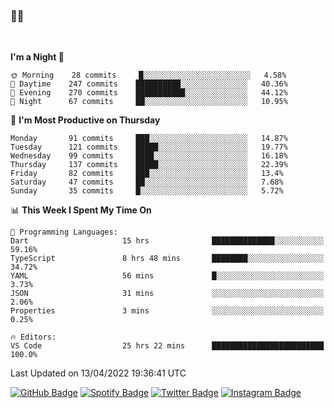 ### 🤙🍺

<!-- <a href="https://github-readme-stats.vercel.app/api?username=hzak2xx&count_private=true&show_icons=true&theme=dracula">
  <img align="center" src="https://github-readme-stats.vercel.app/api?username=hzak2xx&count_private=true&show_icons=true&theme=dracula" />
</a>
</br> -->
</br>

<!--START_SECTION:waka-->
**I'm a Night 🦉** 

```text
🌞 Morning    28 commits     █░░░░░░░░░░░░░░░░░░░░░░░░   4.58% 
🌆 Daytime    247 commits    ██████████░░░░░░░░░░░░░░░   40.36% 
🌃 Evening    270 commits    ███████████░░░░░░░░░░░░░░   44.12% 
🌙 Night      67 commits     ██░░░░░░░░░░░░░░░░░░░░░░░   10.95%

```
📅 **I'm Most Productive on Thursday** 

```text
Monday       91 commits     ███░░░░░░░░░░░░░░░░░░░░░░   14.87% 
Tuesday      121 commits    █████░░░░░░░░░░░░░░░░░░░░   19.77% 
Wednesday    99 commits     ████░░░░░░░░░░░░░░░░░░░░░   16.18% 
Thursday     137 commits    █████░░░░░░░░░░░░░░░░░░░░   22.39% 
Friday       82 commits     ███░░░░░░░░░░░░░░░░░░░░░░   13.4% 
Saturday     47 commits     ██░░░░░░░░░░░░░░░░░░░░░░░   7.68% 
Sunday       35 commits     █░░░░░░░░░░░░░░░░░░░░░░░░   5.72%

```


📊 **This Week I Spent My Time On** 

```text
💬 Programming Languages: 
Dart                     15 hrs              ██████████████░░░░░░░░░░░   59.16% 
TypeScript               8 hrs 48 mins       ████████░░░░░░░░░░░░░░░░░   34.72% 
YAML                     56 mins             █░░░░░░░░░░░░░░░░░░░░░░░░   3.73% 
JSON                     31 mins             ░░░░░░░░░░░░░░░░░░░░░░░░░   2.06% 
Properties               3 mins              ░░░░░░░░░░░░░░░░░░░░░░░░░   0.25%

🔥 Editors: 
VS Code                  25 hrs 22 mins      █████████████████████████   100.0%

```


 Last Updated on 13/04/2022 19:36:41 UTC
<!--END_SECTION:waka-->

[![GitHub Badge](https://img.shields.io/badge/GitHub-100000?style=for-the-badge&logo=github&logoColor=white)](https://github.com/hzak2xx)
[![Spotify Badge](https://img.shields.io/badge/Spotify-1ED760?&style=for-the-badge&logo=spotify&logoColor=white)](https://open.spotify.com/user/uf90s6sbbh75a1mt44clkhkvf)
[![Twitter Badge](https://img.shields.io/badge/Twitter-1DA1F2?style=for-the-badge&logo=twitter&logoColor=white)](https://twitter.com/hzak2xx)
[![Instagram Badge](https://img.shields.io/badge/Instagram-E4405F?style=for-the-badge&logo=instagram&logoColor=white)](https://www.instagram.com/hzak2xx/)
